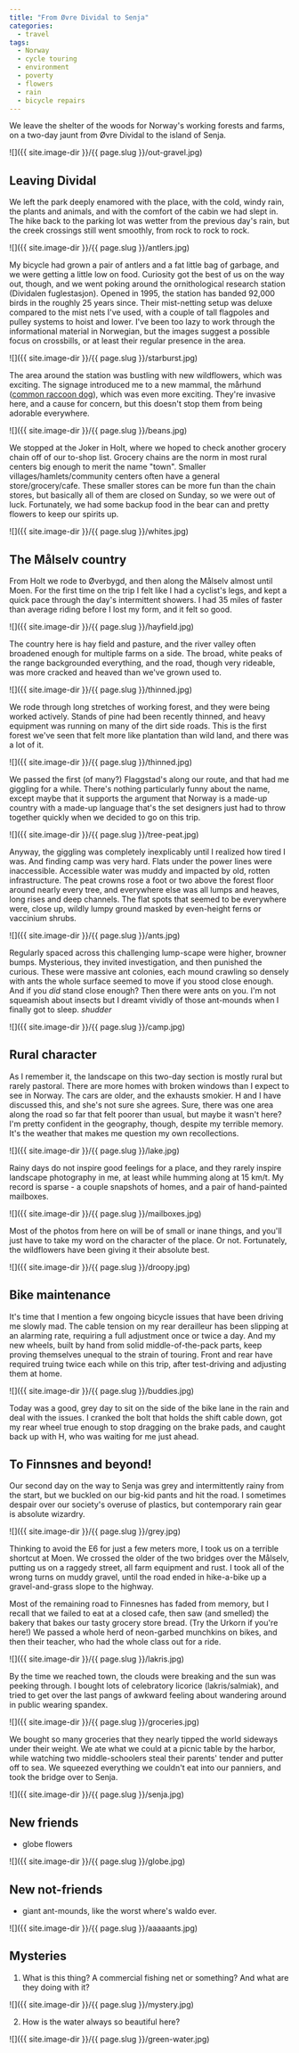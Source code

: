 ```yaml
---
title: "From Øvre Dividal to Senja"
categories:
  - travel
tags:
  - Norway
  - cycle touring
  - environment
  - poverty
  - flowers
  - rain
  - bicycle repairs
---
```

We leave the shelter of the woods for Norway's working forests and farms,
on a two-day jaunt from Øvre Dividal to the island of Senja.

<!--  TODO: Alt text for all of these images -->
![]({{ site.image-dir }}/{{ page.slug }}/out-gravel.jpg)

## Leaving Dividal

We left the park deeply enamored with the place, with the cold, windy rain,
the plants and animals, and with the comfort of the cabin we had slept in.
The hike back to the parking lot was wetter from the previous day's rain,
but the creek crossings still went smoothly, from rock to rock to rock.

![]({{ site.image-dir }}/{{ page.slug }}/antlers.jpg)

My bicycle had grown a pair of antlers and a fat little bag of garbage,
and we were getting a little low on food.
Curiosity got the best of us on the way out, though,
and we went poking around the ornithological research station (Dividalen fuglestasjon).
Opened in 1995, the station has banded 92,000 birds in the roughly 25 years since.
Their mist-netting setup was deluxe compared to the mist nets I've used,
with a couple of tall flagpoles and pulley systems to hoist and lower.
I've been too lazy to work through the informational material in Norwegian,
but the images suggest a possible focus on crossbills,
or at least their regular presence in the area.

![]({{ site.image-dir }}/{{ page.slug }}/starburst.jpg)

The area around the station was bustling with new wildflowers,
which was exciting.
The signage introduced me to a new mammal,
the mårhund ([common raccoon dog](https://en.wikipedia.org/wiki/Common_raccoon_dog)),
which was even more exciting.
They're invasive here, and a cause for concern,
but this doesn't stop them from being adorable everywhere.

![]({{ site.image-dir }}/{{ page.slug }}/beans.jpg)

We stopped at the Joker in Holt,
where we hoped to check another grocery chain off of our to-shop list.
Grocery chains are the norm in most rural centers big enough to merit the name "town".
Smaller villages/hamlets/community centers often have a general store/grocery/cafe.
These smaller stores can be more fun than the chain stores,
but basically all of them are closed on Sunday, so we were out of luck.
Fortunately, we had some backup food in the bear can
and pretty flowers to keep our spirits up.

![]({{ site.image-dir }}/{{ page.slug }}/whites.jpg)


## The Målselv country

From Holt we rode to Øverbygd, and then along the Målselv almost until Moen.
For the first time on the trip I felt like I had a cyclist's legs,
and kept a quick pace through the day's intermittent showers.
I had 35 miles of faster than average riding before I lost my form,
and it felt so good.

![]({{ site.image-dir }}/{{ page.slug }}/hayfield.jpg)

The country here is hay field and pasture,
and the river valley often broadened enough for multiple farms on a side.
The broad, white peaks of the range backgrounded everything,
and the road, though very rideable, was more cracked and heaved than we've grown used to.

![]({{ site.image-dir }}/{{ page.slug }}/thinned.jpg)

We rode through long stretches of working forest, and they were being worked actively.
Stands of pine had been recently thinned,
and heavy equipment was running on many of the dirt side roads.
This is the first forest we've seen that felt more like plantation than wild land,
and there was a lot of it.

![]({{ site.image-dir }}/{{ page.slug }}/thinned.jpg)

We passed the first (of many?) Flaggstad's along our route,
and that had me giggling for a while.
There's nothing particularly funny about the name,
except maybe that it supports the argument that Norway is a made-up country
with a made-up language that's the set designers just had to throw together quickly
when we decided to go on this trip.

![]({{ site.image-dir }}/{{ page.slug }}/tree-peat.jpg)

Anyway, the giggling was completely inexplicably until I realized how tired I was.
And finding camp was very hard.
Flats under the power lines were inaccessible.
Accessible water was muddy and impacted by old, rotten infrastructure.
The peat crowns rose a foot or two above the forest floor around nearly every tree,
and everywhere else was all lumps and heaves,
long rises and deep channels.
The flat spots that seemed to be everywhere were,
close up, wildly lumpy ground masked by even-height ferns or vaccinium shrubs.

![]({{ site.image-dir }}/{{ page.slug }}/ants.jpg)

Regularly spaced across this challenging lump-scape were higher, browner bumps.
Mysterious, they invited investigation, and then punished the curious.
These were massive ant colonies, each mound crawling so densely with ants
the whole surface seemed to move if you stood close enough.
And if you *did* stand close enough? Then there were ants on you.
I'm not squeamish about insects but I dreamt vividly of those ant-mounds
when I finally got to sleep. *shudder*

![]({{ site.image-dir }}/{{ page.slug }}/camp.jpg)


## Rural character

As I remember it,
the landscape on this two-day section is mostly rural but rarely pastoral.
There are more homes with broken windows than I expect to see in Norway.
The cars are older, and the exhausts smokier.
H and I have discussed this, and she's not sure she agrees.
Sure, there was one area along the road so far that felt poorer than usual,
but maybe it wasn't here?
I'm pretty confident in the geography, though, despite my terrible memory.
It's the weather that makes me question my own recollections.

![]({{ site.image-dir }}/{{ page.slug }}/lake.jpg)

Rainy days do not inspire good feelings for a place,
and they rarely inspire landscape photography in me,
at least while humming along at 15 km/t.
My record is sparse - a couple snapshots of homes,
and a pair of hand-painted mailboxes.

![]({{ site.image-dir }}/{{ page.slug }}/mailboxes.jpg)

Most of the photos from here on will be of small or inane things,
and you'll just have to take my word on the character of the place. Or not.
Fortunately, the wildflowers have been giving it their absolute best.

![]({{ site.image-dir }}/{{ page.slug }}/droopy.jpg)

## Bike maintenance

It's time that I mention a few ongoing bicycle issues that have been driving me slowly mad.
The cable tension on my rear derailleur has been slipping at an alarming rate,
requiring a full adjustment once or twice a day.
And my new wheels, built by hand from solid middle-of-the-pack parts,
keep proving themselves unequal to the strain of touring.
Front and rear have required truing twice each while on this trip,
after test-driving and adjusting them at home.

![]({{ site.image-dir }}/{{ page.slug }}/buddies.jpg)

Today was a good, grey day to sit on the side of the bike lane in the rain
and deal with the issues.
I cranked the bolt that holds the shift cable down,
got my rear wheel true enough to stop dragging on the brake pads,
and caught back up with H, who was waiting for me just ahead.

## To Finnsnes and beyond!

Our second day on the way to Senja was grey and intermittently rainy from the start,
but we buckled on our big-kid pants and hit the road.
I sometimes despair over our society's overuse of plastics,
but contemporary rain gear is absolute wizardry.

![]({{ site.image-dir }}/{{ page.slug }}/grey.jpg)

Thinking to avoid the E6 for just a few meters more,
I took us on a terrible shortcut at Moen.
We crossed the older of the two bridges over the Målselv,
putting us on a raggedy street, all farm equipment and rust.
I took all of the wrong turns on muddy gravel,
until the road ended in hike-a-bike up a gravel-and-grass slope to the highway.

Most of the remaining road to Finnesnes has faded from memory,
but I recall that we failed to eat at a closed cafe,
then saw (and smelled) the bakery that bakes our tasty grocery store bread.
(Try the Urkorn if you're here!)
We passed a whole herd of neon-garbed munchkins on bikes,
and then their teacher, who had the whole class out for a ride.

![]({{ site.image-dir }}/{{ page.slug }}/lakris.jpg)

By the time we reached town, the clouds were breaking and the sun was peeking through.
I bought lots of celebratory licorice (lakris/salmiak),
and tried to get over the last pangs of awkward feeling about wandering around in public wearing spandex.

![]({{ site.image-dir }}/{{ page.slug }}/groceries.jpg)

We bought so many groceries that they nearly tipped the world sideways under their weight.
We ate what we could at a picnic table by the harbor,
while watching two middle-schoolers steal their parents' tender and putter off to sea.
We squeezed everything we couldn't eat into our panniers,
and took the bridge over to Senja.

![]({{ site.image-dir }}/{{ page.slug }}/senja.jpg)

## New friends
- globe flowers

![]({{ site.image-dir }}/{{ page.slug }}/globe.jpg)

## New not-friends

- giant ant-mounds, like the worst where's waldo ever.

![]({{ site.image-dir }}/{{ page.slug }}/aaaaants.jpg)

## Mysteries

1. What is this thing? A commercial fishing net or something?
And what are they doing with it?

![]({{ site.image-dir }}/{{ page.slug }}/mystery.jpg)

2. How is the water always so beautiful here?

![]({{ site.image-dir }}/{{ page.slug }}/green-water.jpg)
